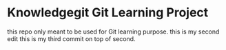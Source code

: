 # Knowledgegit Git Learning Project

this repo only meant to be used for Git learning purpose.
this is my second edit
this is my third commit on top of second.
